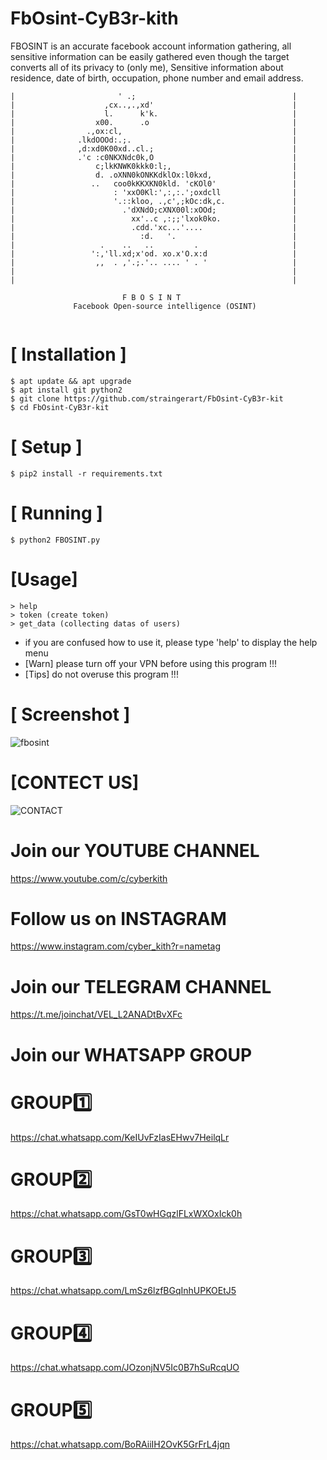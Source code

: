 # FbOsint-CyB3r-kith
FBOSINT is an accurate facebook account information gathering, all sensitive information can be easily gathered even though the target converts all of its privacy to (only me), Sensitive information about residence, date of birth, occupation, phone number and email address.


```
|                       ' .;                                   |
|                    ,cx..,.,xd'                               |
|                    l.      k'k.                              |
|                  x00.      .o                                |
|                .,ox:cl,                                      |
|              .lkdOOOd:.;.                                    |
|              ,d:xd0K00xd..cl.;                               |
|              .'c :c0NKXNdc0k,O                               |
|                  c;lkKNWK0kkk0:l;,                           |
|                  d. .oXNN0kONKKdklOx:l0kxd,                  |
|                 ..   coo0kKKXKN0kld. 'cKOl0'                 |
|                      : 'xxO0Kl:',:,:.';oxdcll                |
|                      '.::kloo, .,c',;kOc:dk,c.               |
|                        .'dXNdO;cXNX00l:xOOd;                 |
|                          xx'..c ,:;;'lxok0ko.                |
|                          .cdd.'xc...'....                    |
|                            :d.   '.                          |
|                   .    ..   ..         .                     |
|                 ':,'ll.xd;x'od. xo.x'O.x:d                   |
|                  ,,  . ,'.;.'.. .... ' . '                   |
|                                                              |
|                                                              |   
                       
                         F B O S I N T
              Facebook Open-source intelligence (OSINT)
                             
```


# [ Installation ]
```
$ apt update && apt upgrade
$ apt install git python2
$ git clone https://github.com/straingerart/FbOsint-CyB3r-kit
$ cd FbOsint-CyB3r-kit
```

# [ Setup ]
```
$ pip2 install -r requirements.txt
```
# [ Running ]
```
$ python2 FBOSINT.py
```

# [Usage]
```
> help 
> token (create token)
> get_data (collecting datas of users)
```


* if you are confused how to use it, please type 'help' to display the help menu
* [Warn] please turn off your VPN before using this program !!!
* [Tips] do not overuse this program !!!


# [ Screenshot ]

![fbosint](https://user-images.githubusercontent.com/62640070/127774053-27f37f1e-99c9-436d-880a-d962c1fd3557.png)

# [CONTECT US]

![CONTACT](https://user-images.githubusercontent.com/62640070/127774253-eb3a13c1-3d3a-4573-bcdc-b1f47e8e4fc0.jpg)

# Join our YOUTUBE CHANNEL
https://www.youtube.com/c/cyberkith

# Follow us on  INSTAGRAM 
https://www.instagram.com/cyber_kith?r=nametag

# Join our TELEGRAM CHANNEL
https://t.me/joinchat/VEL_L2ANADtBvXFc

# Join our WHATSAPP GROUP

# GROUP1️⃣ 
https://chat.whatsapp.com/KeIUvFzIasEHwv7HeilqLr
# GROUP2️⃣
https://chat.whatsapp.com/GsT0wHGqzlFLxWXOxIck0h
# GROUP3️⃣
https://chat.whatsapp.com/LmSz6lzfBGqInhUPKOEtJ5
# GROUP4️⃣
https://chat.whatsapp.com/JOzonjNV5Ic0B7hSuRcqUO
# GROUP5️⃣
https://chat.whatsapp.com/BoRAiiIH2OvK5GrFrL4jqn


